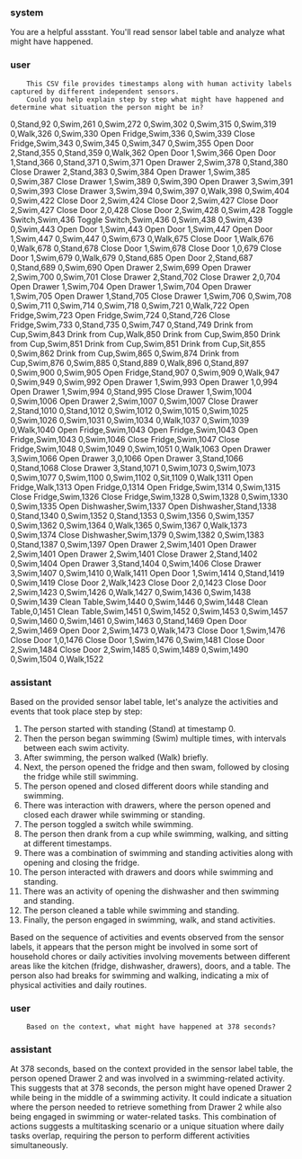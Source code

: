 ### system
You are a helpful assstant. You'll read sensor label table and analyze what might have happened.
### user

        This CSV file provides timestamps along with human activity labels captured by different independent sensors.
        Could you help explain step by step what might have happened and determine what situation the person might be in?
    
0,Stand,92
0,Swim,261
0,Swim,272
0,Swim,302
0,Swim,315
0,Swim,319
0,Walk,326
0,Swim,330
Open Fridge,Swim,336
0,Swim,339
Close Fridge,Swim,343
0,Swim,345
0,Swim,347
0,Swim,355
Open Door 2,Stand,355
0,Stand,359
0,Walk,362
Open Door 1,Swim,366
Open Door 1,Stand,366
0,Stand,371
0,Swim,371
Open Drawer 2,Swim,378
0,Stand,380
Close Drawer 2,Stand,383
0,Swim,384
Open Drawer 1,Swim,385
0,Swim,387
Close Drawer 1,Swim,389
0,Swim,390
Open Drawer 3,Swim,391
0,Swim,393
Close Drawer 3,Swim,394
0,Swim,397
0,Walk,398
0,Swim,404
0,Swim,422
Close Door 2,Swim,424
Close Door 2,Swim,427
Close Door 2,Swim,427
Close Door 2,0,428
Close Door 2,Swim,428
0,Swim,428
Toggle Switch,Swim,436
Toggle Switch,Swim,436
0,Swim,438
0,Swim,439
0,Swim,443
Open Door 1,Swim,443
Open Door 1,Swim,447
Open Door 1,Swim,447
0,Swim,447
0,Swim,673
0,Walk,675
Close Door 1,Walk,676
0,Walk,678
0,Stand,678
Close Door 1,Swim,678
Close Door 1,0,679
Close Door 1,Swim,679
0,Walk,679
0,Stand,685
Open Door 2,Stand,687
0,Stand,689
0,Swim,690
Open Drawer 2,Swim,699
Open Drawer 2,Swim,700
0,Swim,701
Close Drawer 2,Stand,702
Close Drawer 2,0,704
Open Drawer 1,Swim,704
Open Drawer 1,Swim,704
Open Drawer 1,Swim,705
Open Drawer 1,Stand,705
Close Drawer 1,Swim,706
0,Swim,708
0,Swim,711
0,Swim,714
0,Swim,718
0,Swim,721
0,Walk,722
Open Fridge,Swim,723
Open Fridge,Swim,724
0,Stand,726
Close Fridge,Swim,733
0,Stand,735
0,Swim,747
0,Stand,749
Drink from Cup,Swim,843
Drink from Cup,Walk,850
Drink from Cup,Swim,850
Drink from Cup,Swim,851
Drink from Cup,Swim,851
Drink from Cup,Sit,855
0,Swim,862
Drink from Cup,Swim,865
0,Swim,874
Drink from Cup,Swim,876
0,Swim,885
0,Stand,889
0,Walk,896
0,Stand,897
0,Swim,900
0,Swim,905
Open Fridge,Stand,907
0,Swim,909
0,Walk,947
0,Swim,949
0,Swim,992
Open Drawer 1,Swim,993
Open Drawer 1,0,994
Open Drawer 1,Swim,994
0,Stand,995
Close Drawer 1,Swim,1004
0,Swim,1006
Open Drawer 2,Swim,1007
0,Swim,1007
Close Drawer 2,Stand,1010
0,Stand,1012
0,Swim,1012
0,Swim,1015
0,Swim,1025
0,Swim,1026
0,Swim,1031
0,Swim,1034
0,Walk,1037
0,Swim,1039
0,Walk,1040
Open Fridge,Swim,1043
Open Fridge,Swim,1043
Open Fridge,Swim,1043
0,Swim,1046
Close Fridge,Swim,1047
Close Fridge,Swim,1048
0,Swim,1049
0,Swim,1051
0,Walk,1063
Open Drawer 3,Swim,1066
Open Drawer 3,0,1066
Open Drawer 3,Stand,1066
0,Stand,1068
Close Drawer 3,Stand,1071
0,Swim,1073
0,Swim,1073
0,Swim,1077
0,Swim,1100
0,Swim,1102
0,Sit,1109
0,Walk,1311
Open Fridge,Walk,1313
Open Fridge,0,1314
Open Fridge,Swim,1314
0,Swim,1315
Close Fridge,Swim,1326
Close Fridge,Swim,1328
0,Swim,1328
0,Swim,1330
0,Swim,1335
Open Dishwasher,Swim,1337
Open Dishwasher,Stand,1338
0,Stand,1340
0,Swim,1352
0,Stand,1353
0,Swim,1356
0,Swim,1357
0,Swim,1362
0,Swim,1364
0,Walk,1365
0,Swim,1367
0,Walk,1373
0,Swim,1374
Close Dishwasher,Swim,1379
0,Swim,1382
0,Swim,1383
0,Stand,1387
0,Swim,1397
Open Drawer 2,Swim,1401
Open Drawer 2,Swim,1401
Open Drawer 2,Swim,1401
Close Drawer 2,Stand,1402
0,Swim,1404
Open Drawer 3,Stand,1404
0,Swim,1406
Close Drawer 3,Swim,1407
0,Swim,1410
0,Walk,1411
Open Door 1,Swim,1414
0,Stand,1419
0,Swim,1419
Close Door 2,Walk,1423
Close Door 2,0,1423
Close Door 2,Swim,1423
0,Swim,1426
0,Walk,1427
0,Swim,1436
0,Swim,1438
0,Swim,1439
Clean Table,Swim,1440
0,Swim,1446
0,Swim,1448
Clean Table,0,1451
Clean Table,Swim,1451
0,Swim,1452
0,Swim,1453
0,Swim,1457
0,Swim,1460
0,Swim,1461
0,Swim,1463
0,Stand,1469
Open Door 2,Swim,1469
Open Door 2,Swim,1473
0,Walk,1473
Close Door 1,Swim,1476
Close Door 1,0,1476
Close Door 1,Swim,1476
0,Swim,1481
Close Door 2,Swim,1484
Close Door 2,Swim,1485
0,Swim,1489
0,Swim,1490
0,Swim,1504
0,Walk,1522

### assistant
Based on the provided sensor label table, let's analyze the activities and events that took place step by step:

1. The person started with standing (Stand) at timestamp 0.
2. Then the person began swimming (Swim) multiple times, with intervals between each swim activity.
3. After swimming, the person walked (Walk) briefly.
4. Next, the person opened the fridge and then swam, followed by closing the fridge while still swimming.
5. The person opened and closed different doors while standing and swimming.
6. There was interaction with drawers, where the person opened and closed each drawer while swimming or standing.
7. The person toggled a switch while swimming.
8. The person then drank from a cup while swimming, walking, and sitting at different timestamps.
9. There was a combination of swimming and standing activities along with opening and closing the fridge.
10. The person interacted with drawers and doors while swimming and standing.
11. There was an activity of opening the dishwasher and then swimming and standing.
12. The person cleaned a table while swimming and standing.
13. Finally, the person engaged in swimming, walk, and stand activities.

Based on the sequence of activities and events observed from the sensor labels, it appears that the person might be involved in some sort of household chores or daily activities involving movements between different areas like the kitchen (fridge, dishwasher, drawers), doors, and a table. The person also had breaks for swimming and walking, indicating a mix of physical activities and daily routines.
### user

        Based on the context, what might have happened at 378 seconds?
    
### assistant
At 378 seconds, based on the context provided in the sensor label table, the person opened Drawer 2 and was involved in a swimming-related activity. This suggests that at 378 seconds, the person might have opened Drawer 2 while being in the middle of a swimming activity. It could indicate a situation where the person needed to retrieve something from Drawer 2 while also being engaged in swimming or water-related tasks. This combination of actions suggests a multitasking scenario or a unique situation where daily tasks overlap, requiring the person to perform different activities simultaneously.
